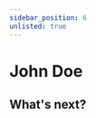 ```yaml
---
sidebar_position: 6
unlisted: true
---
```


# John Doe

[//]: # (You have just learned the **basics of Docusaurus** and made some changes to the **initial template**.)

[//]: # ()
[//]: # (Docusaurus has **much more to offer**!)

[//]: # ()
[//]: # (Have **5 more minutes**? Take a look at **[versioning]&#40;../tutorial-extras/manage-docs-versions.md&#41;** and **[i18n]&#40;../tutorial-extras/translate-your-site.md&#41;**.)

[//]: # ()
[//]: # (Anything **unclear** or **buggy** in this tutorial? [Please report it!]&#40;https://github.com/facebook/docusaurus/discussions/4610&#41;)

## What's next?

[//]: # (- Read the [official documentation]&#40;https://docusaurus.io/&#41;)

[//]: # (- Modify your site configuration with [`docusaurus.config.js`]&#40;https://docusaurus.io/docs/api/docusaurus-config&#41;)

[//]: # (- Add navbar and footer items with [`themeConfig`]&#40;https://docusaurus.io/docs/api/themes/configuration&#41;)

[//]: # (- Add a custom [Design and Layout]&#40;https://docusaurus.io/docs/styling-layout&#41;)

[//]: # (- Add a [search bar]&#40;https://docusaurus.io/docs/search&#41;)

[//]: # (- Find inspirations in the [Docusaurus showcase]&#40;https://docusaurus.io/showcase&#41;)

[//]: # (- Get involved in the [Docusaurus Community]&#40;https://docusaurus.io/community/support&#41;)
